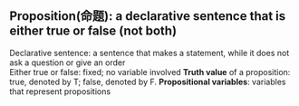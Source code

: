 ## Proposition(命题): a declarative sentence that is either true or false (not both)
Declarative sentence: a sentence that makes a statement, while it does not ask a question or give an order  
Either true or false: fixed; no variable involved
**Truth value** of a proposition: true, denoted by T; false, denoted by F.
**Propositional variables**: variables that represent propositions


